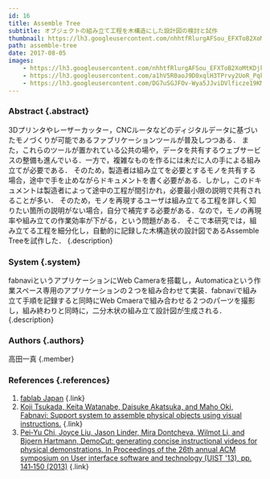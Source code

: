 ```yaml
---
id: 16
title: Assemble Tree
subtitle: オブジェクトの組み立て工程を木構造にした設計図の検討と試作
thumbnail: https://lh3.googleusercontent.com/nhhtfRlurgAFSou_EFXToB2XoMtKDjkdxYwumRXdfMhPvD3rzLHr_FM3ORngGZ3PjtmGlTanW-ZTExSAGdb0oAasd-6XZ4GUzBsTYWoXr1V-uDD82FvZL1dwya_tog1spwYxkYTTtBnAqD4t6jmR-rJNjNJwEuPi0Cz-OSqRa5HtXF-GcWTqFtylCAtxcLWO_56Ac44WDSgVjCtKqRHiBsFVNCx1AGcuvWZ1RdMkL0RhPPPRBzR0_ngFfi85CbQBoBZFPPPtC8DKNQIcYupwcRTgCHFrS5EGjN2CmayfP9H46yIM1X7_xuPeUpMDoPwOg-tYXRQTp8lkIVvLoZRL2IPO0y_CEljDtctnOTHEanp1h0hc2ae7xlI2yH_UlBwa8nLjNiOaR_1LouCrYFAtFW-jztoHNj5te4ROpSiAzE-egj72fF19emR3zocr2SHptg-u8LmDY1hgNM3zoRmUCK4aWDQ9G9bp4Xt4W0SKOdwk1RR4PR8BdZC7-Jawi137hISV1n1UJ9N6eJO1b279rp63L_2TGHVoajHahmNcdwzLOVt07JHomcrfWJS7RkX1fi6yVfzG-4oyhos4m4kUhI-blB7hoPkt4UfhGPgy=w1789-h1006-rp
path: assemble-tree
date: 2017-08-05
images:
    - https://lh3.googleusercontent.com/nhhtfRlurgAFSou_EFXToB2XoMtKDjkdxYwumRXdfMhPvD3rzLHr_FM3ORngGZ3PjtmGlTanW-ZTExSAGdb0oAasd-6XZ4GUzBsTYWoXr1V-uDD82FvZL1dwya_tog1spwYxkYTTtBnAqD4t6jmR-rJNjNJwEuPi0Cz-OSqRa5HtXF-GcWTqFtylCAtxcLWO_56Ac44WDSgVjCtKqRHiBsFVNCx1AGcuvWZ1RdMkL0RhPPPRBzR0_ngFfi85CbQBoBZFPPPtC8DKNQIcYupwcRTgCHFrS5EGjN2CmayfP9H46yIM1X7_xuPeUpMDoPwOg-tYXRQTp8lkIVvLoZRL2IPO0y_CEljDtctnOTHEanp1h0hc2ae7xlI2yH_UlBwa8nLjNiOaR_1LouCrYFAtFW-jztoHNj5te4ROpSiAzE-egj72fF19emR3zocr2SHptg-u8LmDY1hgNM3zoRmUCK4aWDQ9G9bp4Xt4W0SKOdwk1RR4PR8BdZC7-Jawi137hISV1n1UJ9N6eJO1b279rp63L_2TGHVoajHahmNcdwzLOVt07JHomcrfWJS7RkX1fi6yVfzG-4oyhos4m4kUhI-blB7hoPkt4UfhGPgy=w1789-h1006-rp
    - https://lh3.googleusercontent.com/a1hV5R0aoJ9D0xqlH3TPrvy2UoR_PqkAf9dG6qtEUpUyCPXHamEj6vkXFoK1G7MLk8kD4efIE3aeS-hAmbldmN-5k2ffKYet2OgXjowxUGS9HfVfwqCQ9iF6JB4IZplrdFsu7a7fXjKfpE5WaePDieUXoKZIrt_AFDjPks_tDGjiWvHoaR3kQpBMr2t2MQj-ShC8bHp9o1Jctk5qvAcpxen21kUhyMI3y9ZqEaEoSbi0JwOAQyL3AqzonXPdRo8Y4458SVkY0IC39aWo198cRcdXaBdnf-XVNkPNAhmxuBqt-LvhfDkRjG4cqTDpvS4pOZwcpKg2NS6K9wId0oNMH2l-xiVGcyh-hcB51BKMnT9OCYMT8_PMC4VtM-xg4GGknTnJcVdFDjJiBc0ltbvSJFPRXzmgeSG_Mr7tT2ASWIFgtQJKhhYrecHzENQ4GQPaPLlsRuQPOtj3hB_3ux8pCWQOvkS9Q_jSjet4_sSvTJ0Y0KtrRL_W_yVo_-lSFoLw_LVWeiL508dm8bpECbolof6Zd60pY7smE4975TdKYkvNCkUGSlYcZXTKmiwjUJ7OMVUUyF_abUQnkLpCx_Ril6GLbbnu89cvLNpviAfT=w1560-h943-rp
    - https://lh3.googleusercontent.com/DG7uSGJFOv-Wya5JJviDVlficze19KM5NVnAhgisK40TWfiIMGh1HatDfp7WvTmhk3v8EGRm2ejL52nyAmehxytRX0UYuaBRlCd6Je3L0YfPUCO_rUxEYJKx7CDt2jPe2x5qJc_XBuY889N1TCMToGbfSj7h4NcInLTO9hYPRj-oB27X86h0dTuY8cH8KyI_SnwJaxyUk1hLmLw7uneRRB1pZte0AAuvK_vBL09uSBHkl3T0z-nrKv_BuN9juk0renAkhhG_yyfrQufkgkLjeBMmdSk53RwLa_VO1dWsUz4jjA6-k5MM3SC8iT5FFBmwmSXs3fwXFb8_2Rkub7On4VCEEIy0ByfJ1J0uGRWWLKcZzdxKEgXPk_NjQhCPM6oDCAHt_IM_PT1jb-buIflcxjZNPiGFh5P0CHeIWNH_m9SSPTQmz3PAW0lBT4valVmXBYKPnDX2-Iif431Z5DUUhvb4aWkbk7yDm6DyT4q6r23V-1A4r0pocY3EtPVtIzuIgCmEXYfzji80WPPv9WuOmth_jrymCKm1lUamUTubpOMUcSO_sG2Y3vqmPoZNqEQZ5wklZzpVP1lQWJ6xTIMPkfEML0O8Xv2J8mrC1XHE=w1342-h1006-no
---
```


### Abstract  {.abstract}

3Dプリンタやレーザーカッター，CNCルータなどのディジタルデータに基づいたモノづくりが可能であるファブリケーションツールが普及しつつある． また，これらのツールが置かれている公共の場や，データを共有するウェブサービスの整備も進んでいる．一方で，複雑なものを作るには未だに人の手による組み立てが必要である． そのため，製造者は組み立てを必要とするモノを共有する場合，途中で手を止めながらドキュメントを書く必要がある．しかし，このドキュメントは製造者によって途中の工程が間引かれ，必要最小限の説明で共有されることが多い． そのため，モノを再現するユーザは組み立てる工程を詳しく知りたい箇所の説明がない場合，自分で補完する必要がある．なので，モノの再現率や組み立ての作業効率が下がる，という問題がある． そこで本研究では，組み立てる工程を細分化し，自動的に記録した木構造状の設計図であるAssemble Treeを試作した． {.description}

### System {.system}

fabnaviというアプリケーションにWeb Cameraを搭載し，Automaticaという作業スペース専用のアプリケーションの２つを組み合わせて実装．fabnaviで組み立て手順を記録すると同時にWeb Cmaeraで組み合わせる２つのパーツを撮影し，組み終わりと同時に，二分木状の組み立て設計図が生成される． {.description}

### Authors {.authors}

高田一真 {.member}

### References {.references}

1. [fablab Japan](http://fablabjapan.org/) {.link}
2. [Koji Tsukada, Keita Watanabe, Daisuke Akatsuka, and Maho Oki, Fabnavi: Support system to assemble physical objects using visual instructions.](http://mobiquitous.com/pub/fab10-fabnavi.pdf) {.link}
3. [Pei‐Yu Chi, Joyce Liu, Jason Linder, Mira Dontcheva, Wilmot Li, and Bjoern Hartmann, DemoCut: generating concise instructional videos for physical demonstrations. In Proceedings of the 26th annual ACM symposium on User interface software and technology (UIST '13), pp. 141‐150 (2013)](https://www.google.co.jp/) {.link}
